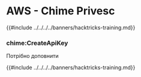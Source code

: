# AWS - Chime Privesc

{{#include ../../../../banners/hacktricks-training.md}}

### chime:CreateApiKey

Потрібно доповнити

{{#include ../../../../banners/hacktricks-training.md}}
